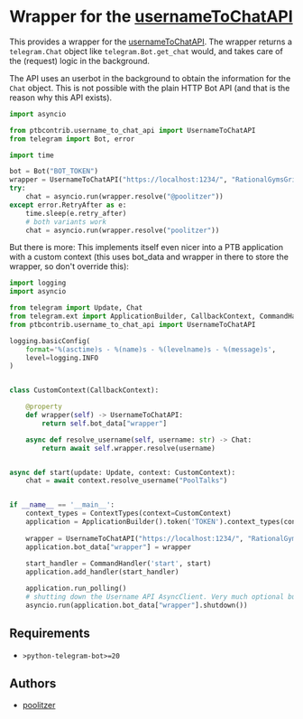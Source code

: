 # Wrapper for the [usernameToChatAPI](https://github.com/Poolitzer/usernameToChatAPI)

This provides a wrapper for the [usernameToChatAPI](https://github.com/Poolitzer/usernameToChatAPI). The wrapper returns a `telegram.Chat` object like `telegram.Bot.get_chat` would, and takes care of the (request) logic in the background.

The API uses an userbot in the background to obtain the information for the `Chat` object. This is not possible with the plain HTTP Bot API (and that is the reason why this API exists).
```python
import asyncio

from ptbcontrib.username_to_chat_api import UsernameToChatAPI
from telegram import Bot, error

import time

bot = Bot("BOT_TOKEN")
wrapper = UsernameToChatAPI("https://localhost:1234/", "RationalGymsGripOverseas", bot)
try:
    chat = asyncio.run(wrapper.resolve("@poolitzer"))
except error.RetryAfter as e:
    time.sleep(e.retry_after)
    # both variants work
    chat = asyncio.run(wrapper.resolve("poolitzer"))
```

But there is more: This implements itself even nicer into a PTB application with a custom context 
(this uses bot_data and wrapper in there to store the wrapper, so don't override this):
```python
import logging
import asyncio

from telegram import Update, Chat
from telegram.ext import ApplicationBuilder, CallbackContext, CommandHandler, ContextTypes, Application
from ptbcontrib.username_to_chat_api import UsernameToChatAPI

logging.basicConfig(
    format='%(asctime)s - %(name)s - %(levelname)s - %(message)s',
    level=logging.INFO
)


class CustomContext(CallbackContext):

    @property
    def wrapper(self) -> UsernameToChatAPI:
        return self.bot_data["wrapper"]

    async def resolve_username(self, username: str) -> Chat:
        return await self.wrapper.resolve(username)


async def start(update: Update, context: CustomContext):
    chat = await context.resolve_username("PoolTalks")


if __name__ == '__main__':
    context_types = ContextTypes(context=CustomContext)
    application = ApplicationBuilder().token('TOKEN').context_types(context_types).build()
    
    wrapper = UsernameToChatAPI("https://localhost:1234/", "RationalGymsGripOverseas", application.bot)
    application.bot_data["wrapper"] = wrapper
    
    start_handler = CommandHandler('start', start)
    application.add_handler(start_handler)

    application.run_polling()
    # shutting down the Username API AsyncClient. Very much optional but why not.
    asyncio.run(application.bot_data["wrapper"].shutdown())
```
## Requirements

*   `>python-telegram-bot>=20`

## Authors

*   [poolitzer](https://github.com/poolitzer)
